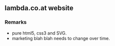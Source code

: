 ## lambda.co.at website

### Remarks
* pure html5, css3 and SVG.
* marketing blah blah needs to change over time.
